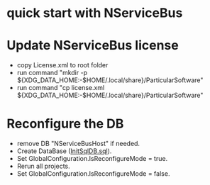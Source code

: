 # quick start with NServiceBus

# Update NServiceBus license
 - copy License.xml to root folder
 - run command "mkdir -p ${XDG_DATA_HOME:-$HOME/.local/share}/ParticularSoftware"
 - run command "cp license.xml ${XDG_DATA_HOME:-$HOME/.local/share}/ParticularSoftware"

# Reconfigure the DB 
 - remove DB "NServiceBusHost" if needed.
 - Create DataBase ([InitSqlDB.sql](https://github.com/polux2016/qs-nservicebus/blob/add-nsb-transport-in-docker/Shared/InitSqlDB.sql)).
 - Set GlobalConfiguration.IsReconfigureMode = true.
 - Rerun all projects.
 - Set GlobalConfiguration.IsReconfigureMode = false.
